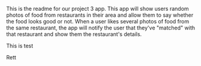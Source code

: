 This is the readme for our project 3 app.  This app will show users random photos of food from restaurants in their area and allow them to say whether the food looks good or not.  When a user likes several photos of food from the same restaurant, the app will notify the user that they've "matched" with that restaurant and show them the restaurant's details.

This is test

Rett
